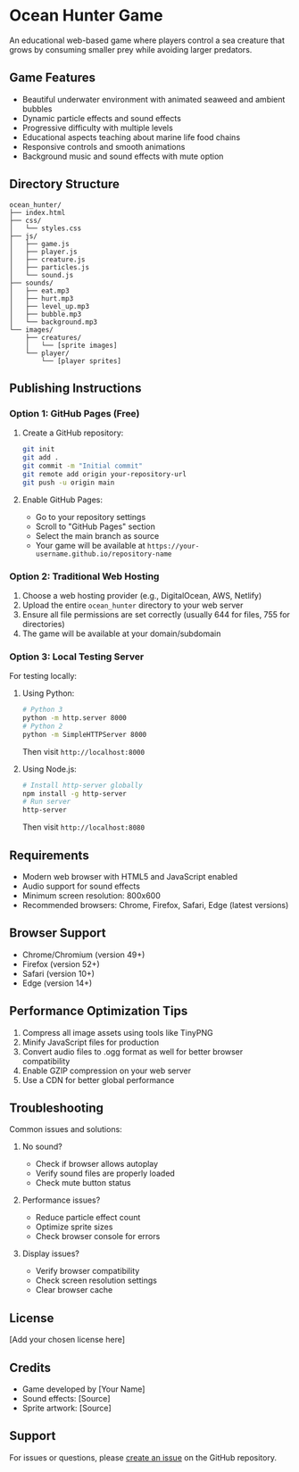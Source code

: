 # Ocean Hunter Game

An educational web-based game where players control a sea creature that grows by consuming smaller prey while avoiding larger predators.

## Game Features

- Beautiful underwater environment with animated seaweed and ambient bubbles
- Dynamic particle effects and sound effects
- Progressive difficulty with multiple levels
- Educational aspects teaching about marine life food chains
- Responsive controls and smooth animations
- Background music and sound effects with mute option

## Directory Structure

```
ocean_hunter/
├── index.html
├── css/
│   └── styles.css
├── js/
│   ├── game.js
│   ├── player.js
│   ├── creature.js
│   ├── particles.js
│   └── sound.js
├── sounds/
│   ├── eat.mp3
│   ├── hurt.mp3
│   ├── level_up.mp3
│   ├── bubble.mp3
│   └── background.mp3
└── images/
    ├── creatures/
    │   └── [sprite images]
    └── player/
        └── [player sprites]
```

## Publishing Instructions

### Option 1: GitHub Pages (Free)

1. Create a GitHub repository:
   ```bash
   git init
   git add .
   git commit -m "Initial commit"
   git remote add origin your-repository-url
   git push -u origin main
   ```

2. Enable GitHub Pages:
   - Go to your repository settings
   - Scroll to "GitHub Pages" section
   - Select the main branch as source
   - Your game will be available at `https://your-username.github.io/repository-name`

### Option 2: Traditional Web Hosting

1. Choose a web hosting provider (e.g., DigitalOcean, AWS, Netlify)
2. Upload the entire `ocean_hunter` directory to your web server
3. Ensure all file permissions are set correctly (usually 644 for files, 755 for directories)
4. The game will be available at your domain/subdomain

### Option 3: Local Testing Server

For testing locally:

1. Using Python:
   ```bash
   # Python 3
   python -m http.server 8000
   # Python 2
   python -m SimpleHTTPServer 8000
   ```
   Then visit `http://localhost:8000`

2. Using Node.js:
   ```bash
   # Install http-server globally
   npm install -g http-server
   # Run server
   http-server
   ```
   Then visit `http://localhost:8080`

## Requirements

- Modern web browser with HTML5 and JavaScript enabled
- Audio support for sound effects
- Minimum screen resolution: 800x600
- Recommended browsers: Chrome, Firefox, Safari, Edge (latest versions)

## Browser Support

- Chrome/Chromium (version 49+)
- Firefox (version 52+)
- Safari (version 10+)
- Edge (version 14+)

## Performance Optimization Tips

1. Compress all image assets using tools like TinyPNG
2. Minify JavaScript files for production
3. Convert audio files to .ogg format as well for better browser compatibility
4. Enable GZIP compression on your web server
5. Use a CDN for better global performance

## Troubleshooting

Common issues and solutions:

1. No sound?
   - Check if browser allows autoplay
   - Verify sound files are properly loaded
   - Check mute button status

2. Performance issues?
   - Reduce particle effect count
   - Optimize sprite sizes
   - Check browser console for errors

3. Display issues?
   - Verify browser compatibility
   - Check screen resolution settings
   - Clear browser cache

## License

[Add your chosen license here]

## Credits

- Game developed by [Your Name]
- Sound effects: [Source]
- Sprite artwork: [Source]

## Support

For issues or questions, please [create an issue](your-repository-url/issues) on the GitHub repository. 